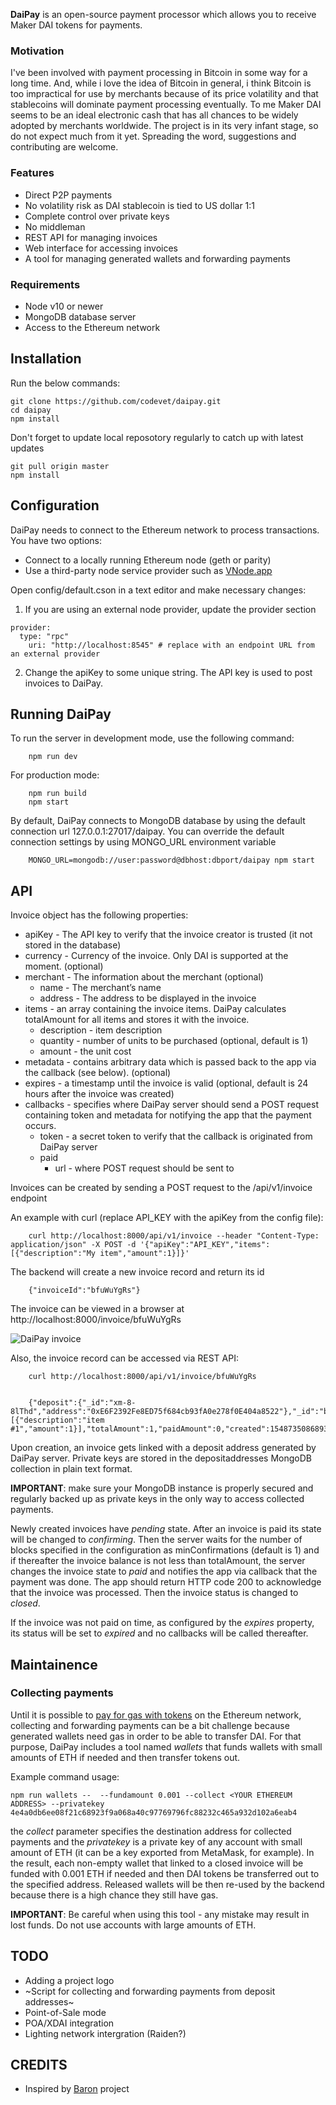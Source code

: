 **DaiPay** is an open-source payment processor which allows you to receive Maker DAI tokens for payments.

### Motivation
I've been involved with payment processing in Bitcoin in some way for a long time. And, while i love the idea of Bitcoin in general, i think Bitcoin is too impractical for use by merchants because of its price volatility and that stablecoins will dominate payment processing eventually. To me Maker DAI seems to be an ideal electronic cash that has all chances to be widely adopted by merchants worldwide. The project is in its very infant stage, so do not expect much from it yet. Spreading the word, suggestions and contributing are welcome.

### Features
- Direct P2P payments
- No volatility risk as DAI stablecoin is tied to US dollar 1:1
- Complete control over private keys
- No middleman
- REST API for managing invoices
- Web interface for accessing invoices
- A tool for managing generated wallets and forwarding payments

### Requirements
- Node v10 or newer
- MongoDB database server
- Access to the Ethereum network

## Installation

Run the below commands:

    git clone https://github.com/codevet/daipay.git
    cd daipay
    npm install


Don't forget to update local reposotory regularly to catch up with latest updates

    git pull origin master
    npm install

## Configuration

DaiPay needs to connect to the Ethereum network to process transactions. You have two options:

- Connect to a locally running Ethereum node (geth or parity)
- Use a third-party node service provider such as [VNode.app](https://vnode.app)

Open config/default.cson in a text editor and make necessary changes:

  1. If you are using an external node provider, update the provider section

    provider:
      type: "rpc"
        uri: "http://localhost:8545" # replace with an endpoint URL from an external provider


  2. Change the apiKey to some unique string. The API key is used to post invoices to DaiPay.


## Running DaiPay

To run the server in development mode, use the following command:

        npm run dev 

For production mode:

        npm run build
        npm start

By default, DaiPay connects to MongoDB database by using the default connection url 127.0.0.1:27017/daipay. You can override the default connection settings by using MONGO_URL environment variable

        MONGO_URL=mongodb://user:password@dbhost:dbport/daipay npm start






## API

Invoice object has the following properties:

  - apiKey - The API key to verify that the invoice creator is trusted (it not stored in the database)
  - currency - Currency of the invoice. Only DAI is supported at the moment. (optional)
  - merchant - The information about the merchant (optional)
       - name - The merchant’s name
       - address - The address to be displayed in the invoice
  - items - an array containing the invoice items. DaiPay calculates totalAmount for all items and stores it with the invoice.
       -  description - item description
       -  quantity - number of units to be purchased (optional, default is 1)
       -  amount - the unit cost  
  - metadata - contains arbitrary data which is passed back to the app via the callback (see below). (optional)
  - expires - a timestamp until the invoice is valid (optional, default is 24 hours after the invoice was created)
  - callbacks - specifies where DaiPay server should send a POST request containing  token and metadata for notifying the app that the payment occurs.
       - token - a secret token to verify that the callback is originated from DaiPay server
       - paid  
            - url  - where POST request should be sent to

Invoices can be created by sending a POST request to the /api/v1/invoice endpoint

An example with curl (replace API_KEY with the apiKey from the config file):

        curl http://localhost:8000/api/v1/invoice --header "Content-Type: application/json" -X POST -d '{"apiKey":"API_KEY","items":[{"description":"My item","amount":1}]}'

The backend will create a new invoice record and return its id

        {"invoiceId":"bfuWuYgRs"}


The invoice can be viewed in a browser at http://localhost:8000/invoice/bfuWuYgRs

![DaiPay invoice](https://i.imgur.com/EGsJTPe.png)

Also, the invoice record can be accessed via REST API:

        curl http://localhost:8000/api/v1/invoice/bfuWuYgRs


        {"deposit":{"_id":"xm-8-8lThd","address":"0xE6F2392Fe8ED75f684cb93fA0e278f0E404a8522"},"_id":"bfuWuYgRs","items":[{"description":"item #1","amount":1}],"totalAmount":1,"paidAmount":0,"created":1548735086893,"state":"pending","__v":0}

Upon creation, an invoice gets linked with a deposit address generated by DaiPay server. Private keys are stored in the depositaddresses MongoDB collection in plain text format.

**IMPORTANT**: make sure your MongoDB instance is properly secured and regularly backed up as private keys in the only way to access collected payments.

Newly created invoices have *pending* state.  After an invoice is paid its state will be changed to *confirming*. Then the server waits for the number of blocks specified in the configuration as minConfirmations (default is 1) and if thereafter the invoice balance is not less than totalAmount, the server changes the invoice state to *paid* and notifies the app via callback that the payment was done. The app should return HTTP code 200 to acknowledge that the invoice was processed. Then the invoice status is changed to *closed*.

If the invoice was not paid on time, as configured by the *expires* property, its status will be set to *expired* and no callbacks will be called thereafter.

## Maintainence

### Collecting payments 
Until it is possible to [pay for gas with tokens](https://github.com/ethereum/EIPs/issues/865) on the Ethereum network, collecting and forwarding payments can be a bit challenge because generated wallets need gas in order to be able to transfer DAI. For that purpose, DaiPay includes a tool named *wallets* that funds wallets with small amounts of ETH if needed and then transfer tokens out.

Example command usage:
   
    npm run wallets --  --fundamount 0.001 --collect <YOUR ETHEREUM ADDRESS> --privatekey 4e4a0db6ee08f21c68923f9a068a40c97769796fc88232c465a932d102a6eab4

the *collect* parameter specifies the destination address for collected payments and the *privatekey* is a private key of any account with small amount of ETH (it can be a key exported from MetaMask, for example). In the result, each non-empty wallet that linked to a closed invoice will be funded with 0.001 ETH if needed and then DAI tokens be transferred out to the specified address. Released wallets will be then re-used by the backend because there is a high chance they still have gas.


**IMPORTANT**: Be careful when using this tool - any mistake may result in lost funds. Do not use accounts with large amounts of ETH.


## TODO
- Adding a project logo
- ~Script for collecting and forwarding payments from deposit addresses~
- Point-of-Sale mode
- POA/XDAI integration
- Lighting network intergration (Raiden?)


## CREDITS
- Inspired by [Baron](https://github.com/baronpay/baron) project
